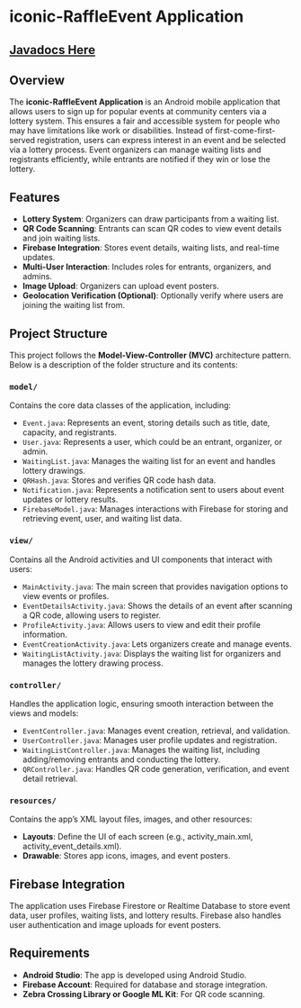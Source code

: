 

# iconic-RaffleEvent Application
## **[Javadocs Here](https://cmput301f24iconic.github.io/)**
## Overview
The **iconic-RaffleEvent Application** is an Android mobile application that allows users to sign up for popular events at community centers via a lottery system. This ensures a fair and accessible system for people who may have limitations like work or disabilities. Instead of first-come-first-served registration, users can express interest in an event and be selected via a lottery process. Event organizers can manage waiting lists and registrants efficiently, while entrants are notified if they win or lose the lottery.

## Features
- **Lottery System**: Organizers can draw participants from a waiting list.
- **QR Code Scanning**: Entrants can scan QR codes to view event details and join waiting lists.
- **Firebase Integration**: Stores event details, waiting lists, and real-time updates.
- **Multi-User Interaction**: Includes roles for entrants, organizers, and admins.
- **Image Upload**: Organizers can upload event posters.
- **Geolocation Verification (Optional)**: Optionally verify where users are joining the waiting list from.

## Project Structure
This project follows the **Model-View-Controller (MVC)** architecture pattern. Below is a description of the folder structure and its contents:

### `model/`
Contains the core data classes of the application, including:
- `Event.java`: Represents an event, storing details such as title, date, capacity, and registrants.
- `User.java`: Represents a user, which could be an entrant, organizer, or admin.
- `WaitingList.java`: Manages the waiting list for an event and handles lottery drawings.
- `QRHash.java`: Stores and verifies QR code hash data.
- `Notification.java`: Represents a notification sent to users about event updates or lottery results.
- `FirebaseModel.java`: Manages interactions with Firebase for storing and retrieving event, user, and waiting list data.

### `view/`
Contains all the Android activities and UI components that interact with users:
- `MainActivity.java`: The main screen that provides navigation options to view events or profiles.
- `EventDetailsActivity.java`: Shows the details of an event after scanning a QR code, allowing users to register.
- `ProfileActivity.java`: Allows users to view and edit their profile information.
- `EventCreationActivity.java`: Lets organizers create and manage events.
- `WaitingListActivity.java`: Displays the waiting list for organizers and manages the lottery drawing process.

### `controller/`
Handles the application logic, ensuring smooth interaction between the views and models:
- `EventController.java`: Manages event creation, retrieval, and validation.
- `UserController.java`: Manages user profile updates and registration.
- `WaitingListController.java`: Manages the waiting list, including adding/removing entrants and conducting the lottery.
- `QRController.java`: Handles QR code generation, verification, and event detail retrieval.

### `resources/`
Contains the app’s XML layout files, images, and other resources:
- **Layouts**: Define the UI of each screen (e.g., activity_main.xml, activity_event_details.xml).
- **Drawable**: Stores app icons, images, and event posters.

## Firebase Integration
The application uses Firebase Firestore or Realtime Database to store event data, user profiles, waiting lists, and lottery results. Firebase also handles user authentication and image uploads for event posters.

## Requirements
- **Android Studio**: The app is developed using Android Studio.
- **Firebase Account**: Required for database and storage integration.
- **Zebra Crossing Library or Google ML Kit**: For QR code scanning.

